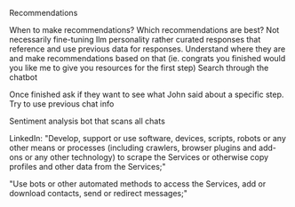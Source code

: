 Recommendations

When to make recommendations?
Which recommendations are best?
Not necessarily fine-tuning llm personality rather curated responses that reference and use previous data for responses.
Understand where they are and make recommendations based on that (ie. congrats you finished would you like me to give you resources for the first step) 
Search through the chatbot

Once finished ask if they want to see what John said about a specific step. Try to use previous chat info

Sentiment analysis bot that scans all chats

LinkedIn:
"Develop, support or use software, devices, scripts, robots or any other means or processes (including crawlers, browser plugins and add-ons or any other technology) to scrape the Services or otherwise copy profiles and other data from the Services;"

"Use bots or other automated methods to access the Services, add or download contacts, send or redirect messages;"